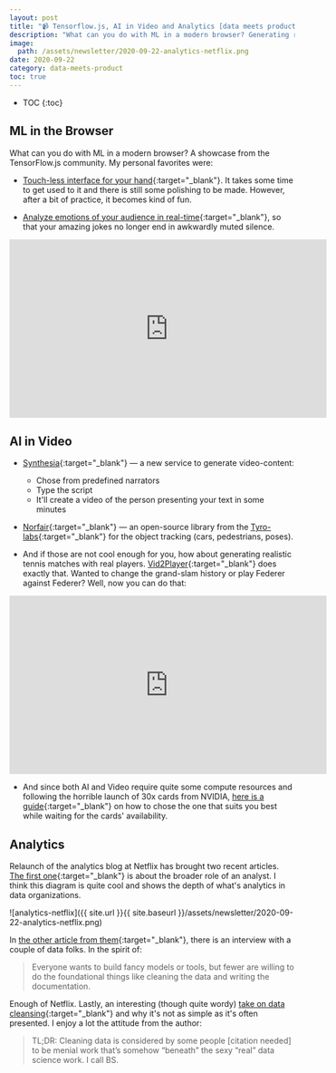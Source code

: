 ```yaml
---
layout: post
title: "📹 Tensorflow.js, AI in Video and Analytics [data meets product]"
description: "What can you do with ML in a modern browser? Generating realistic footage of tennis matches. Analytical cultures for the grown-ups."
image:
  path: /assets/newsletter/2020-09-22-analytics-netflix.png
date: 2020-09-22
category: data-meets-product
toc: true
---
```

* TOC
{:toc}

## ML in the Browser

What can you do with ML in a modern browser? A showcase from the TensorFlow.js community. My personal favorites were:

* [Touch-less interface for your hand](https://demos.touch-less.dev/){:target="_blank"}. It takes some time to get used to it and there is still some polishing to be made. However, after a bit of practice, it becomes kind of fun.

* [Analyze emotions of your audience in real-time](https://enjoyingthe.show/#explainer){:target="_blank"}, so that your amazing jokes no longer end in awkwardly muted silence.

<iframe width="560" height="315" src="https://www.youtube-nocookie.com/embed/fZ1rzawCPD4?controls=0" frameborder="0" allow="accelerometer; autoplay; clipboard-write; encrypted-media; gyroscope; picture-in-picture" allowfullscreen></iframe>

## AI in Video

* [Synthesia](https://www.synthesia.io/){:target="_blank"} — a new service to generate video-content:

  * Chose from predefined narrators
  * Type the script
  * It'll create a video of the person presenting your text in some minutes

* [Norfair](https://github.com/tryolabs/norfair){:target="_blank"} — an open-source library from the [Tyro-labs](https://tryolabs.com/blog/2020/09/10/releasing-norfair-an-open-source-library-for-object-tracking/){:target="_blank"} for the object tracking (cars, pedestrians, poses).

* And if those are not cool enough for you, how about generating realistic tennis matches with real players. [Vid2Player](https://cs.stanford.edu/~haotianz/research/vid2player/){:target="_blank"} does exactly that. Wanted to change the grand-slam history or play Federer against Federer? Well, now you can do that:

<iframe width="560" height="315" src="https://www.youtube.com/embed/GnZUIuOzgQc" frameborder="0" allow="accelerometer; autoplay; clipboard-write; encrypted-media; gyroscope; picture-in-picture" allowfullscreen></iframe>

* And since both AI and Video require quite some compute resources and following the horrible launch of 30x cards from NVIDIA, [here is a guide](http://timdettmers.com/2020/09/07/which-gpu-for-deep-learning/){:target="_blank"} on how to chose the one that suits you best while waiting for the cards' availability.

## Analytics

Relaunch of the analytics blog at Netflix has brought two recent articles. [The first one](https://netflixtechblog.com/analytics-at-netflix-who-we-are-and-what-we-do-7d9c08fe6965?source=rss----2615bd06b42e---4){:target="_blank"} is about the broader role of an analyst. I think this diagram is quite cool and shows the depth of what's analytics in data organizations.

![analytics-netflix]({{ site.url }}{{ site.baseurl }}/assets/newsletter/2020-09-22-analytics-netflix.png)

In [the other article from them](https://netflixtechblog.com/how-our-paths-brought-us-to-data-and-netflix-4eced44a6872?source=rss----2615bd06b42e---4){:target="_blank"}, there is an interview with a couple of data folks. In the spirit of:

> Everyone wants to build fancy models or tools, but fewer are willing to do the foundational things like cleaning the data and writing the documentation.

Enough of Netflix. Lastly, an interesting (though quite wordy) [take on data cleansing](https://counting.substack.com/p/data-cleaning-is-analysis-not-grunt){:target="_blank"} and why it's not as simple as it's often presented. I enjoy a lot the attitude from the author:

> TL;DR: Cleaning data is considered by some people [citation needed] to be menial work that’s somehow “beneath” the sexy “real” data science work. I call BS.

